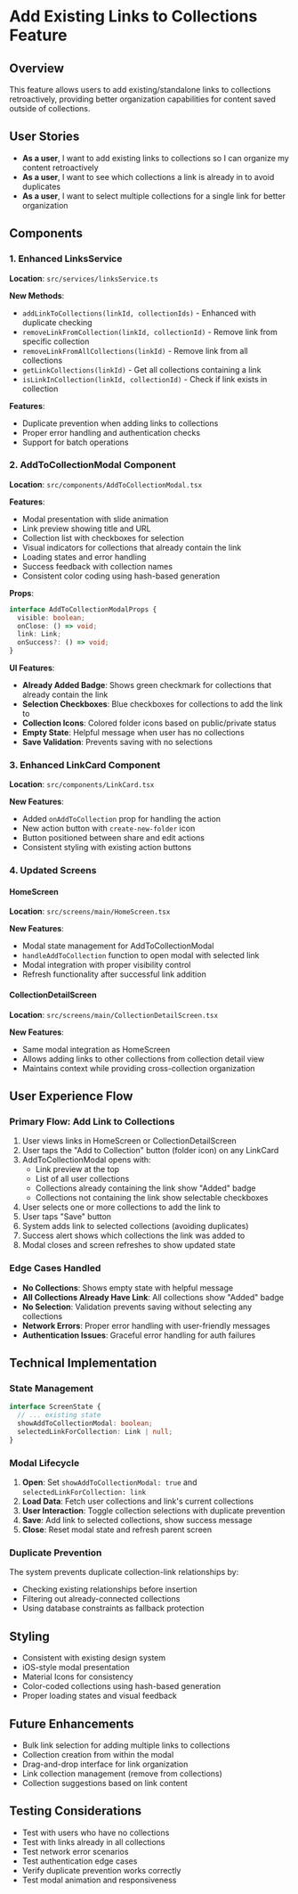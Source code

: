# Add Existing Links to Collections Feature

## Overview
This feature allows users to add existing/standalone links to collections retroactively, providing better organization capabilities for content saved outside of collections.

## User Stories
- **As a user**, I want to add existing links to collections so I can organize my content retroactively
- **As a user**, I want to see which collections a link is already in to avoid duplicates
- **As a user**, I want to select multiple collections for a single link for better organization

## Components

### 1. Enhanced LinksService
**Location**: `src/services/linksService.ts`

**New Methods**:
- `addLinkToCollections(linkId, collectionIds)` - Enhanced with duplicate checking
- `removeLinkFromCollection(linkId, collectionId)` - Remove link from specific collection  
- `removeLinkFromAllCollections(linkId)` - Remove link from all collections
- `getLinkCollections(linkId)` - Get all collections containing a link
- `isLinkInCollection(linkId, collectionId)` - Check if link exists in collection

**Features**:
- Duplicate prevention when adding links to collections
- Proper error handling and authentication checks
- Support for batch operations

### 2. AddToCollectionModal Component
**Location**: `src/components/AddToCollectionModal.tsx`

**Features**:
- Modal presentation with slide animation
- Link preview showing title and URL
- Collection list with checkboxes for selection
- Visual indicators for collections that already contain the link
- Loading states and error handling
- Success feedback with collection names
- Consistent color coding using hash-based generation

**Props**:
```typescript
interface AddToCollectionModalProps {
  visible: boolean;
  onClose: () => void;
  link: Link;
  onSuccess?: () => void;
}
```

**UI Features**:
- **Already Added Badge**: Shows green checkmark for collections that already contain the link
- **Selection Checkboxes**: Blue checkboxes for collections to add the link to
- **Collection Icons**: Colored folder icons based on public/private status
- **Empty State**: Helpful message when user has no collections
- **Save Validation**: Prevents saving with no selections

### 3. Enhanced LinkCard Component
**Location**: `src/components/LinkCard.tsx`

**New Features**:
- Added `onAddToCollection` prop for handling the action
- New action button with `create-new-folder` icon
- Button positioned between share and edit actions
- Consistent styling with existing action buttons

### 4. Updated Screens

#### HomeScreen
**Location**: `src/screens/main/HomeScreen.tsx`

**New Features**:
- Modal state management for AddToCollectionModal
- `handleAddToCollection` function to open modal with selected link
- Modal integration with proper visibility control
- Refresh functionality after successful link addition

#### CollectionDetailScreen  
**Location**: `src/screens/main/CollectionDetailScreen.tsx`

**New Features**:
- Same modal integration as HomeScreen
- Allows adding links to other collections from collection detail view
- Maintains context while providing cross-collection organization

## User Experience Flow

### Primary Flow: Add Link to Collections
1. User views links in HomeScreen or CollectionDetailScreen
2. User taps the "Add to Collection" button (folder icon) on any LinkCard
3. AddToCollectionModal opens with:
   - Link preview at the top
   - List of all user collections
   - Collections already containing the link show "Added" badge
   - Collections not containing the link show selectable checkboxes
4. User selects one or more collections to add the link to
5. User taps "Save" button
6. System adds link to selected collections (avoiding duplicates)
7. Success alert shows which collections the link was added to
8. Modal closes and screen refreshes to show updated state

### Edge Cases Handled
- **No Collections**: Shows empty state with helpful message
- **All Collections Already Have Link**: All collections show "Added" badge
- **No Selection**: Validation prevents saving without selecting any collections
- **Network Errors**: Proper error handling with user-friendly messages
- **Authentication Issues**: Graceful error handling for auth failures

## Technical Implementation

### State Management
```typescript
interface ScreenState {
  // ... existing state
  showAddToCollectionModal: boolean;
  selectedLinkForCollection: Link | null;
}
```

### Modal Lifecycle
1. **Open**: Set `showAddToCollectionModal: true` and `selectedLinkForCollection: link`
2. **Load Data**: Fetch user collections and link's current collections
3. **User Interaction**: Toggle collection selections with duplicate prevention
4. **Save**: Add link to selected collections, show success message
5. **Close**: Reset modal state and refresh parent screen

### Duplicate Prevention
The system prevents duplicate collection-link relationships by:
- Checking existing relationships before insertion
- Filtering out already-connected collections
- Using database constraints as fallback protection

## Styling
- Consistent with existing design system
- iOS-style modal presentation
- Material Icons for consistency
- Color-coded collections using hash-based generation
- Proper loading states and visual feedback

## Future Enhancements
- Bulk link selection for adding multiple links to collections
- Collection creation from within the modal
- Drag-and-drop interface for link organization
- Link collection management (remove from collections)
- Collection suggestions based on link content

## Testing Considerations
- Test with users who have no collections
- Test with links already in all collections
- Test network error scenarios
- Test authentication edge cases
- Verify duplicate prevention works correctly
- Test modal animation and responsiveness 